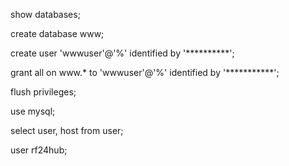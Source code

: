 



show databases;

create database www;

create user 'wwwuser'@'%' identified by '**********';

grant all on www.* to 'wwwuser'@'%' identified by '***********';

flush privileges;

use mysql;

select user, host from user;

user rf24hub;


